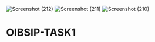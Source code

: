 ![Screenshot (212)](https://user-images.githubusercontent.com/76492132/208263710-3be343aa-dcdd-4006-a1c5-900ebf5291d0.png)
![Screenshot (211)](https://user-images.githubusercontent.com/76492132/208263712-1f571a1e-4372-4a64-885c-1123c0d037fd.png)
![Screenshot (210)](https://user-images.githubusercontent.com/76492132/208263713-6e87f959-f2b5-4970-a1bd-1d1e61298dd1.png)
# OIBSIP-TASK1
